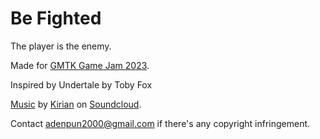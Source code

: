# Be Fighted

The player is the enemy.

Made for [GMTK Game Jam 2023](https://itch.io/jam/gmtk-2023).

Inspired by Undertale by Toby Fox

[Music](https://soundcloud.com/kirian-k/undertale-au-glitchtale-remix-true-love-frisks-genocide-theme) by [Kirian](https://soundcloud.com/kirian-k) on [Soundcloud](https://soundcloud.com/).

Contact [adenpun2000@gmail.com](mailto:adenpun2000@gmail.com) if there's any copyright infringement.
